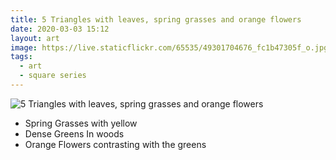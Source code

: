 ```yaml
---
title: 5 Triangles with leaves, spring grasses and orange flowers
date: 2020-03-03 15:12
layout: art
image: https://live.staticflickr.com/65535/49301704676_fc1b47305f_o.jpg
tags:
  - art
  - square series
---
```


![5 Triangles with leaves, spring grasses and orange flowers](https://live.staticflickr.com/65535/49301704676_fc1b47305f_o.jpg)

- Spring Grasses with yellow
- Dense Greens In woods
- Orange Flowers contrasting with the greens
